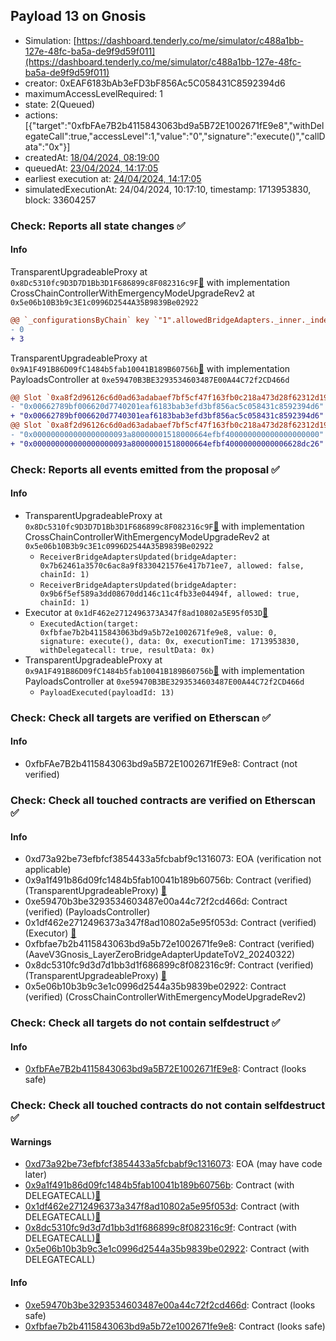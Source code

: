 ## Payload 13 on Gnosis

- Simulation: [https://dashboard.tenderly.co/me/simulator/c488a1bb-127e-48fc-ba5a-de9f9d59f011](https://dashboard.tenderly.co/me/simulator/c488a1bb-127e-48fc-ba5a-de9f9d59f011)
- creator: 0xEAF6183bAb3eFD3bF856Ac5C058431C8592394d6
- maximumAccessLevelRequired: 1
- state: 2(Queued)
- actions: [{"target":"0xfbFAe7B2b4115843063bd9a5B72E1002671fE9e8","withDelegateCall":true,"accessLevel":1,"value":"0","signature":"execute()","callData":"0x"}]
- createdAt: [18/04/2024, 08:19:00](https://gnosisscan.io/tx/0x14dfe0228e3e8e236ab05b5e57c8ff2d68f13364111a4e347895f5c91710ac70)
- queuedAt: [23/04/2024, 14:17:05](https://gnosisscan.io/tx/0x42ff44b677a0e86d6aa32a712a896ff9f55cc83f3313f8b4df589e2455154237)
- earliest execution at: [24/04/2024, 14:17:05](https://www.epochconverter.com/countdown?q=1713968225)
- simulatedExecutionAt: 24/04/2024, 10:17:10, timestamp: 1713953830, block: 33604257
### Check: Reports all state changes :white_check_mark:

#### Info


TransparentUpgradeableProxy at `0x8Dc5310fc9D3D7D1Bb3D1F686899c8F082316c9F`[:ghost:](https://github.com/bgd-labs/aave-address-book "GovernanceV3Gnosis.CROSS_CHAIN_CONTROLLER") with implementation CrossChainControllerWithEmergencyModeUpgradeRev2 at `0x5e06b10B3b9c3E1c0996D2544A35B9839Be02922`
```diff
@@ `_configurationsByChain` key `"1".allowedBridgeAdapters._inner._indexes.0x0000000000000000000000009b6f5ef589a3dd08670dd146c11c4fb33e04494f` @@
- 0
+ 3
```

TransparentUpgradeableProxy at `0x9A1F491B86D09fC1484b5fab10041B189B60756b`[:ghost:](https://github.com/bgd-labs/aave-address-book "GovernanceV3Gnosis.PAYLOADS_CONTROLLER") with implementation PayloadsController at `0xe59470B3BE3293534603487E00A44C72f2CD466d`
```diff
@@ Slot `0xa8f2d96126c6d0ad63adabaef7bf5cf47f163fb0c218a473d28f62312d197bcf` @@
- "0x00662789bf006620d7740201eaf6183bab3efd3bf856ac5c058431c8592394d6"
+ "0x00662789bf006620d7740301eaf6183bab3efd3bf856ac5c058431c8592394d6"
@@ Slot `0xa8f2d96126c6d0ad63adabaef7bf5cf47f163fb0c218a473d28f62312d197bd0` @@
- "0x000000000000000000093a80000001518000664efbf400000000000000000000"
+ "0x000000000000000000093a80000001518000664efbf40000000000006628dc26"
```


### Check: Reports all events emitted from the proposal :white_check_mark:

#### Info

- TransparentUpgradeableProxy at `0x8Dc5310fc9D3D7D1Bb3D1F686899c8F082316c9F`[:ghost:](https://github.com/bgd-labs/aave-address-book "GovernanceV3Gnosis.CROSS_CHAIN_CONTROLLER") with implementation CrossChainControllerWithEmergencyModeUpgradeRev2 at `0x5e06b10B3b9c3E1c0996D2544A35B9839Be02922`
  - `ReceiverBridgeAdaptersUpdated(bridgeAdapter: 0x7b62461a3570c6ac8a9f8330421576e417b71ee7, allowed: false, chainId: 1)`
  - `ReceiverBridgeAdaptersUpdated(bridgeAdapter: 0x9b6f5ef589a3dd08670dd146c11c4fb33e04494f, allowed: true, chainId: 1)`
- Executor at `0x1dF462e2712496373A347f8ad10802a5E95f053D`[:ghost:](https://github.com/bgd-labs/aave-address-book "AaveV3Gnosis.ACL_ADMIN, GovernanceV3Gnosis.EXECUTOR_LVL_1")
  - `ExecutedAction(target: 0xfbfae7b2b4115843063bd9a5b72e1002671fe9e8, value: 0, signature: execute(), data: 0x, executionTime: 1713953830, withDelegatecall: true, resultData: 0x)`
- TransparentUpgradeableProxy at `0x9A1F491B86D09fC1484b5fab10041B189B60756b`[:ghost:](https://github.com/bgd-labs/aave-address-book "GovernanceV3Gnosis.PAYLOADS_CONTROLLER") with implementation PayloadsController at `0xe59470B3BE3293534603487E00A44C72f2CD466d`
  - `PayloadExecuted(payloadId: 13)`

### Check: Check all targets are verified on Etherscan :white_check_mark:

#### Info

- 0xfbFAe7B2b4115843063bd9a5B72E1002671fE9e8: Contract (not verified) 

### Check: Check all touched contracts are verified on Etherscan :white_check_mark:

#### Info

- 0xd73a92be73efbfcf3854433a5fcbabf9c1316073: EOA (verification not applicable)
- 0x9a1f491b86d09fc1484b5fab10041b189b60756b: Contract (verified) (TransparentUpgradeableProxy) [:ghost:](https://github.com/bgd-labs/aave-address-book "GovernanceV3Gnosis.PAYLOADS_CONTROLLER")
- 0xe59470b3be3293534603487e00a44c72f2cd466d: Contract (verified) (PayloadsController) 
- 0x1df462e2712496373a347f8ad10802a5e95f053d: Contract (verified) (Executor) [:ghost:](https://github.com/bgd-labs/aave-address-book "AaveV3Gnosis.ACL_ADMIN, GovernanceV3Gnosis.EXECUTOR_LVL_1")
- 0xfbfae7b2b4115843063bd9a5b72e1002671fe9e8: Contract (verified) (AaveV3Gnosis_LayerZeroBridgeAdapterUpdateToV2_20240322) 
- 0x8dc5310fc9d3d7d1bb3d1f686899c8f082316c9f: Contract (verified) (TransparentUpgradeableProxy) [:ghost:](https://github.com/bgd-labs/aave-address-book "GovernanceV3Gnosis.CROSS_CHAIN_CONTROLLER")
- 0x5e06b10b3b9c3e1c0996d2544a35b9839be02922: Contract (verified) (CrossChainControllerWithEmergencyModeUpgradeRev2) 

### Check: Check all targets do not contain selfdestruct :white_check_mark:

#### Info

- [0xfbFAe7B2b4115843063bd9a5B72E1002671fE9e8](https://gnosisscan.io/address/0xfbFAe7B2b4115843063bd9a5B72E1002671fE9e8): Contract (looks safe)

### Check: Check all touched contracts do not contain selfdestruct :white_check_mark:

#### Warnings

- [0xd73a92be73efbfcf3854433a5fcbabf9c1316073](https://gnosisscan.io/address/0xd73a92be73efbfcf3854433a5fcbabf9c1316073): EOA (may have code later)
- [0x9a1f491b86d09fc1484b5fab10041b189b60756b](https://gnosisscan.io/address/0x9a1f491b86d09fc1484b5fab10041b189b60756b): Contract (with DELEGATECALL)[:ghost:](https://github.com/bgd-labs/aave-address-book "GovernanceV3Gnosis.PAYLOADS_CONTROLLER")
- [0x1df462e2712496373a347f8ad10802a5e95f053d](https://gnosisscan.io/address/0x1df462e2712496373a347f8ad10802a5e95f053d): Contract (with DELEGATECALL)[:ghost:](https://github.com/bgd-labs/aave-address-book "AaveV3Gnosis.ACL_ADMIN, GovernanceV3Gnosis.EXECUTOR_LVL_1")
- [0x8dc5310fc9d3d7d1bb3d1f686899c8f082316c9f](https://gnosisscan.io/address/0x8dc5310fc9d3d7d1bb3d1f686899c8f082316c9f): Contract (with DELEGATECALL)[:ghost:](https://github.com/bgd-labs/aave-address-book "GovernanceV3Gnosis.CROSS_CHAIN_CONTROLLER")
- [0x5e06b10b3b9c3e1c0996d2544a35b9839be02922](https://gnosisscan.io/address/0x5e06b10b3b9c3e1c0996d2544a35b9839be02922): Contract (with DELEGATECALL)

#### Info

- [0xe59470b3be3293534603487e00a44c72f2cd466d](https://gnosisscan.io/address/0xe59470b3be3293534603487e00a44c72f2cd466d): Contract (looks safe)
- [0xfbfae7b2b4115843063bd9a5b72e1002671fe9e8](https://gnosisscan.io/address/0xfbfae7b2b4115843063bd9a5b72e1002671fe9e8): Contract (looks safe)


